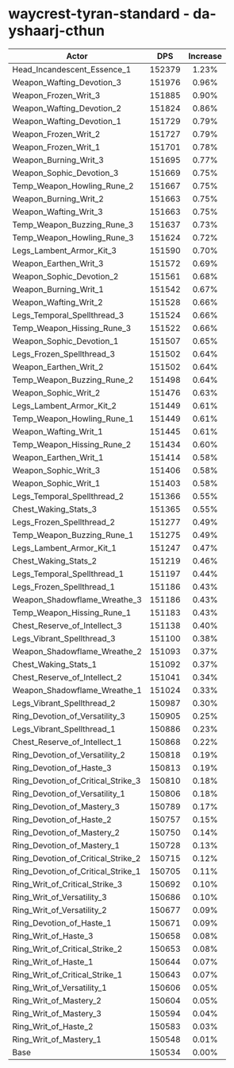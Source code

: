 # waycrest-tyran-standard - da-yshaarj-cthun
| Actor | DPS | Increase |
|---|:---:|:---:|
|Head_Incandescent_Essence_1|152379|1.23%|
|Weapon_Wafting_Devotion_3|151976|0.96%|
|Weapon_Frozen_Writ_3|151885|0.90%|
|Weapon_Wafting_Devotion_2|151824|0.86%|
|Weapon_Wafting_Devotion_1|151729|0.79%|
|Weapon_Frozen_Writ_2|151727|0.79%|
|Weapon_Frozen_Writ_1|151701|0.78%|
|Weapon_Burning_Writ_3|151695|0.77%|
|Weapon_Sophic_Devotion_3|151669|0.75%|
|Temp_Weapon_Howling_Rune_2|151667|0.75%|
|Weapon_Burning_Writ_2|151663|0.75%|
|Weapon_Wafting_Writ_3|151663|0.75%|
|Temp_Weapon_Buzzing_Rune_3|151637|0.73%|
|Temp_Weapon_Howling_Rune_3|151624|0.72%|
|Legs_Lambent_Armor_Kit_3|151590|0.70%|
|Weapon_Earthen_Writ_3|151572|0.69%|
|Weapon_Sophic_Devotion_2|151561|0.68%|
|Weapon_Burning_Writ_1|151542|0.67%|
|Weapon_Wafting_Writ_2|151528|0.66%|
|Legs_Temporal_Spellthread_3|151524|0.66%|
|Temp_Weapon_Hissing_Rune_3|151522|0.66%|
|Weapon_Sophic_Devotion_1|151507|0.65%|
|Legs_Frozen_Spellthread_3|151502|0.64%|
|Weapon_Earthen_Writ_2|151502|0.64%|
|Temp_Weapon_Buzzing_Rune_2|151498|0.64%|
|Weapon_Sophic_Writ_2|151476|0.63%|
|Legs_Lambent_Armor_Kit_2|151449|0.61%|
|Temp_Weapon_Howling_Rune_1|151449|0.61%|
|Weapon_Wafting_Writ_1|151445|0.61%|
|Temp_Weapon_Hissing_Rune_2|151434|0.60%|
|Weapon_Earthen_Writ_1|151414|0.58%|
|Weapon_Sophic_Writ_3|151406|0.58%|
|Weapon_Sophic_Writ_1|151403|0.58%|
|Legs_Temporal_Spellthread_2|151366|0.55%|
|Chest_Waking_Stats_3|151365|0.55%|
|Legs_Frozen_Spellthread_2|151277|0.49%|
|Temp_Weapon_Buzzing_Rune_1|151275|0.49%|
|Legs_Lambent_Armor_Kit_1|151247|0.47%|
|Chest_Waking_Stats_2|151219|0.46%|
|Legs_Temporal_Spellthread_1|151197|0.44%|
|Legs_Frozen_Spellthread_1|151186|0.43%|
|Weapon_Shadowflame_Wreathe_3|151186|0.43%|
|Temp_Weapon_Hissing_Rune_1|151183|0.43%|
|Chest_Reserve_of_Intellect_3|151138|0.40%|
|Legs_Vibrant_Spellthread_3|151100|0.38%|
|Weapon_Shadowflame_Wreathe_2|151093|0.37%|
|Chest_Waking_Stats_1|151092|0.37%|
|Chest_Reserve_of_Intellect_2|151041|0.34%|
|Weapon_Shadowflame_Wreathe_1|151024|0.33%|
|Legs_Vibrant_Spellthread_2|150987|0.30%|
|Ring_Devotion_of_Versatility_3|150905|0.25%|
|Legs_Vibrant_Spellthread_1|150886|0.23%|
|Chest_Reserve_of_Intellect_1|150868|0.22%|
|Ring_Devotion_of_Versatility_2|150818|0.19%|
|Ring_Devotion_of_Haste_3|150813|0.19%|
|Ring_Devotion_of_Critical_Strike_3|150810|0.18%|
|Ring_Devotion_of_Versatility_1|150806|0.18%|
|Ring_Devotion_of_Mastery_3|150789|0.17%|
|Ring_Devotion_of_Haste_2|150757|0.15%|
|Ring_Devotion_of_Mastery_2|150750|0.14%|
|Ring_Devotion_of_Mastery_1|150728|0.13%|
|Ring_Devotion_of_Critical_Strike_2|150715|0.12%|
|Ring_Devotion_of_Critical_Strike_1|150705|0.11%|
|Ring_Writ_of_Critical_Strike_3|150692|0.10%|
|Ring_Writ_of_Versatility_3|150686|0.10%|
|Ring_Writ_of_Versatility_2|150677|0.09%|
|Ring_Devotion_of_Haste_1|150671|0.09%|
|Ring_Writ_of_Haste_3|150658|0.08%|
|Ring_Writ_of_Critical_Strike_2|150653|0.08%|
|Ring_Writ_of_Haste_1|150644|0.07%|
|Ring_Writ_of_Critical_Strike_1|150643|0.07%|
|Ring_Writ_of_Versatility_1|150606|0.05%|
|Ring_Writ_of_Mastery_2|150604|0.05%|
|Ring_Writ_of_Mastery_3|150594|0.04%|
|Ring_Writ_of_Haste_2|150583|0.03%|
|Ring_Writ_of_Mastery_1|150548|0.01%|
|Base|150534|0.00%|
